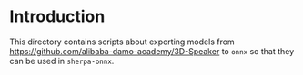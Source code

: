 # Introduction

This directory contains scripts
about exporting models from https://github.com/alibaba-damo-academy/3D-Speaker
to `onnx` so that they can be used in `sherpa-onnx`.
